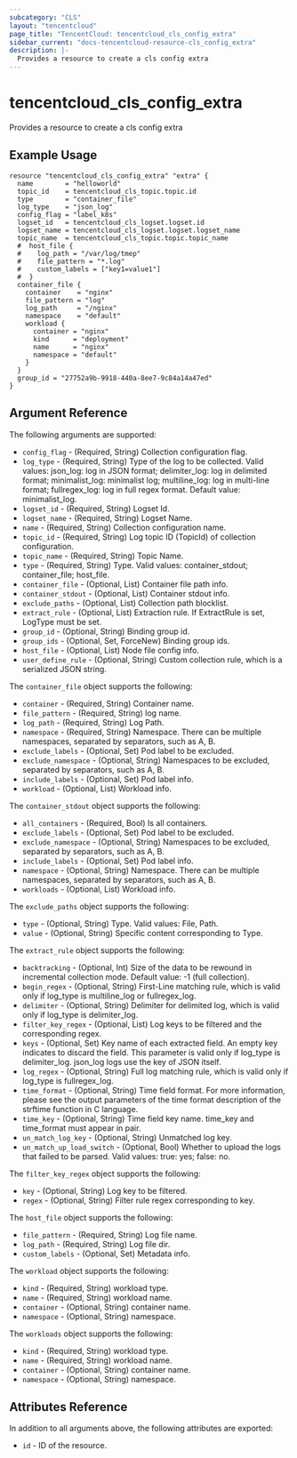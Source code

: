 ```yaml
---
subcategory: "CLS"
layout: "tencentcloud"
page_title: "TencentCloud: tencentcloud_cls_config_extra"
sidebar_current: "docs-tencentcloud-resource-cls_config_extra"
description: |-
  Provides a resource to create a cls config extra
---
```


# tencentcloud_cls_config_extra

Provides a resource to create a cls config extra

## Example Usage

```hcl
resource "tencentcloud_cls_config_extra" "extra" {
  name        = "helloworld"
  topic_id    = tencentcloud_cls_topic.topic.id
  type        = "container_file"
  log_type    = "json_log"
  config_flag = "label_k8s"
  logset_id   = tencentcloud_cls_logset.logset.id
  logset_name = tencentcloud_cls_logset.logset.logset_name
  topic_name  = tencentcloud_cls_topic.topic.topic_name
  #  host_file {
  #    log_path = "/var/log/tmep"
  #    file_pattern = "*.log"
  #    custom_labels = ["key1=value1"]
  #  }
  container_file {
    container    = "nginx"
    file_pattern = "log"
    log_path     = "/nginx"
    namespace    = "default"
    workload {
      container = "nginx"
      kind      = "deployment"
      name      = "nginx"
      namespace = "default"
    }
  }
  group_id = "27752a9b-9918-440a-8ee7-9c84a14a47ed"
}
```

## Argument Reference

The following arguments are supported:

* `config_flag` - (Required, String) Collection configuration flag.
* `log_type` - (Required, String) Type of the log to be collected. Valid values: json_log: log in JSON format; delimiter_log: log in delimited format; minimalist_log: minimalist log; multiline_log: log in multi-line format; fullregex_log: log in full regex format. Default value: minimalist_log.
* `logset_id` - (Required, String) Logset Id.
* `logset_name` - (Required, String) Logset Name.
* `name` - (Required, String) Collection configuration name.
* `topic_id` - (Required, String) Log topic ID (TopicId) of collection configuration.
* `topic_name` - (Required, String) Topic Name.
* `type` - (Required, String) Type. Valid values: container_stdout; container_file; host_file.
* `container_file` - (Optional, List) Container file path info.
* `container_stdout` - (Optional, List) Container stdout info.
* `exclude_paths` - (Optional, List) Collection path blocklist.
* `extract_rule` - (Optional, List) Extraction rule. If ExtractRule is set, LogType must be set.
* `group_id` - (Optional, String) Binding group id.
* `group_ids` - (Optional, Set, ForceNew) Binding group ids.
* `host_file` - (Optional, List) Node file config info.
* `user_define_rule` - (Optional, String) Custom collection rule, which is a serialized JSON string.

The `container_file` object supports the following:

* `container` - (Required, String) Container name.
* `file_pattern` - (Required, String) log name.
* `log_path` - (Required, String) Log Path.
* `namespace` - (Required, String) Namespace. There can be multiple namespaces, separated by separators, such as A, B.
* `exclude_labels` - (Optional, Set) Pod label to be excluded.
* `exclude_namespace` - (Optional, String) Namespaces to be excluded, separated by separators, such as A, B.
* `include_labels` - (Optional, Set) Pod label info.
* `workload` - (Optional, List) Workload info.

The `container_stdout` object supports the following:

* `all_containers` - (Required, Bool) Is all containers.
* `exclude_labels` - (Optional, Set) Pod label to be excluded.
* `exclude_namespace` - (Optional, String) Namespaces to be excluded, separated by separators, such as A, B.
* `include_labels` - (Optional, Set) Pod label info.
* `namespace` - (Optional, String) Namespace. There can be multiple namespaces, separated by separators, such as A, B.
* `workloads` - (Optional, List) Workload info.

The `exclude_paths` object supports the following:

* `type` - (Optional, String) Type. Valid values: File, Path.
* `value` - (Optional, String) Specific content corresponding to Type.

The `extract_rule` object supports the following:

* `backtracking` - (Optional, Int) Size of the data to be rewound in incremental collection mode. Default value: -1 (full collection).
* `begin_regex` - (Optional, String) First-Line matching rule, which is valid only if log_type is multiline_log or fullregex_log.
* `delimiter` - (Optional, String) Delimiter for delimited log, which is valid only if log_type is delimiter_log.
* `filter_key_regex` - (Optional, List) Log keys to be filtered and the corresponding regex.
* `keys` - (Optional, Set) Key name of each extracted field. An empty key indicates to discard the field. This parameter is valid only if log_type is delimiter_log. json_log logs use the key of JSON itself.
* `log_regex` - (Optional, String) Full log matching rule, which is valid only if log_type is fullregex_log.
* `time_format` - (Optional, String) Time field format. For more information, please see the output parameters of the time format description of the strftime function in C language.
* `time_key` - (Optional, String) Time field key name. time_key and time_format must appear in pair.
* `un_match_log_key` - (Optional, String) Unmatched log key.
* `un_match_up_load_switch` - (Optional, Bool) Whether to upload the logs that failed to be parsed. Valid values: true: yes; false: no.

The `filter_key_regex` object supports the following:

* `key` - (Optional, String) Log key to be filtered.
* `regex` - (Optional, String) Filter rule regex corresponding to key.

The `host_file` object supports the following:

* `file_pattern` - (Required, String) Log file name.
* `log_path` - (Required, String) Log file dir.
* `custom_labels` - (Optional, Set) Metadata info.

The `workload` object supports the following:

* `kind` - (Required, String) workload type.
* `name` - (Required, String) workload name.
* `container` - (Optional, String) container name.
* `namespace` - (Optional, String) namespace.

The `workloads` object supports the following:

* `kind` - (Required, String) workload type.
* `name` - (Required, String) workload name.
* `container` - (Optional, String) container name.
* `namespace` - (Optional, String) namespace.

## Attributes Reference

In addition to all arguments above, the following attributes are exported:

* `id` - ID of the resource.



